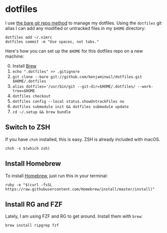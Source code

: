 # dotfiles

I use [the bare git repo method][1] to manage my dotfiles. Using the `dotfiles`
git alias I can add any modified or untracked files in my `$HOME` directory:

```shell
dotfiles add ~/.vimrc
dotfiles commit -m "Use spaces, not tabs."
```

Here's how you can set up the `$HOME` for this dotfiles repo on a new machine:

0. Install [Brew](https://brew.sh)
1. `echo ".dotfiles" >> .gitignore`
2. `git clone --bare git://github.com/benjaminwil/dotfiles.git $HOME/.dotfiles`
3. `alias dotfiles='/usr/bin/git --git-dir=$HOME/.dotfiles/ --work-tree=$HOME`
4. `dotfiles checkout`
5. `dotfiles config --local status.showUntrackFiles no`
6. `dotfiles submodule init && dotfiles submodule update`
7. `cd ~/.setup && brew bundle`

[1]: https://developer.atlassian.com/blog/2016/02/best-way-to-store-dotfiles-git-bare-repo/

## Switch to ZSH

If you have `chsh` installed, this is easy. ZSH is already included with macOS.

```
chsh -s $(which zsh)
```

## Install Homebrew

To install [Homebrew](http://brew.sh), just run this in your terminal:

```
ruby -e "$(curl -fsSL https://raw.githubusercontent.com/Homebrew/install/master/install)"
```

## Install RG and FZF

Lately, I am using FZF and RG to get around. Install them with `brew`:

```
brew install ripgrep fzf
```
